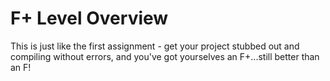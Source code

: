 # F+ Level Overview

This is just like the first assignment - get your project stubbed out and compiling without errors, and you've got yourselves an F+...still better than an F!